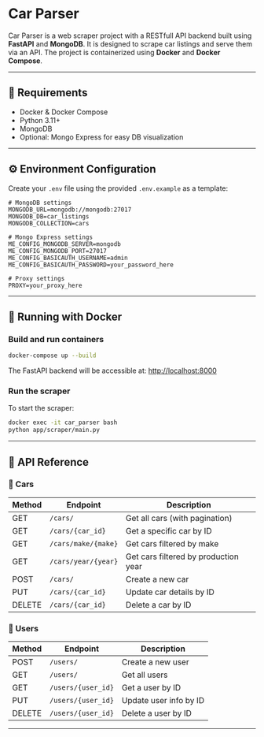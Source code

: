 # Car Parser

Car Parser is a web scraper project with a RESTfull API backend built using **FastAPI** and **MongoDB**.
It is designed to scrape car listings and serve them via an API. 
The project is containerized using **Docker** and **Docker Compose**.

---
## 🚀 Requirements

- Docker & Docker Compose
- Python 3.11+ 
- MongoDB
- Optional: Mongo Express for easy DB visualization

---

## ⚙️ Environment Configuration

Create your `.env` file using the provided `.env.example` as a template:

```aiignore
# MongoDB settings
MONGODB_URL=mongodb://mongodb:27017
MONGODB_DB=car_listings
MONGODB_COLLECTION=cars

# Mongo Express settings
ME_CONFIG_MONGODB_SERVER=mongodb
ME_CONFIG_MONGODB_PORT=27017
ME_CONFIG_BASICAUTH_USERNAME=admin
ME_CONFIG_BASICAUTH_PASSWORD=your_password_here

# Proxy settings
PROXY=your_proxy_here
```

---

## 🐳 Running with Docker

### Build and run containers

```bash
docker-compose up --build
```

The FastAPI backend will be accessible at: [http://localhost:8000](http://localhost:8000)

### Run the scraper

To start the scraper:

```bash
docker exec -it car_parser bash
python app/scraper/main.py
```

---

## 📘 API Reference

### 🔹 Cars

| Method | Endpoint                  | Description                          |
|--------|---------------------------|--------------------------------------|
| GET    | `/cars/`                  | Get all cars (with pagination)       |
| GET    | `/cars/{car_id}`          | Get a specific car by ID             |
| GET    | `/cars/make/{make}`       | Get cars filtered by make            |
| GET    | `/cars/year/{year}`       | Get cars filtered by production year |
| POST   | `/cars/`                  | Create a new car                     |
| PUT    | `/cars/{car_id}`          | Update car details by ID             |
| DELETE | `/cars/{car_id}`          | Delete a car by ID                   |

### 🔹 Users

| Method | Endpoint                  | Description                |
|--------|---------------------------|----------------------------|
| POST   | `/users/`                 | Create a new user          |
| GET    | `/users/`                 | Get all users              |
| GET    | `/users/{user_id}`        | Get a user by ID           |
| PUT    | `/users/{user_id}`        | Update user info by ID     |
| DELETE | `/users/{user_id}`        | Delete a user by ID        |

---
